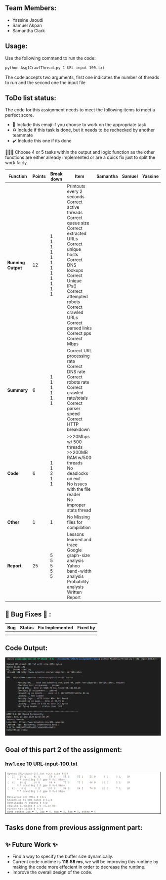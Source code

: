 ## Team Members:
* Yassine Jaoudi
* Samuel Akpan
* Samantha Clark

## Usage:

Use the following command to run the code:

```bash
python Asg1CrawlThread.py 1 URL-input-100.txt
```

The code accepts two arguments, first one indicates the number of threads to run and the second one the input file

## ToDo list status:

The code for this assignment needs to meet the following items to meet a perfect score.

* :construction: Include this emoji if you choose to work on the appropriate task
* :recycle: Include if this task is done, but it needs to be rechecked by another teammate
* :heavy_check_mark: Include this one if its done


:rotating_light::rotating_light::rotating_light: Choose 4 or 5 tasks within the output and logic function as the other functions are either already implemented or are a quick fix just to split the work fairly.

| **Function**  | **Points**  | **Break down**  | **Item**  | **Samantha** | **Samuel** | **Yassine** | 
|---------------|-------------|-----------------|-----------|--------------|------------|-------------|
|  **Running Output**  | 12  | 1<br />1<br />1<br />1<br />1<br />1<br />1<br />1<br />1<br />1<br />1<br />1<br />  | Printouts every 2 seconds<br />Correct active threads<br />Correct queue size<br />Correct extracted URLs<br />Correct unique hosts<br />Correct DNS lookups<br />Correct Unique IPs()<br />Correct attempted robots<br />Correct crawled URLs<br />Correct parsed links<br />Correct pps<br />  Correct Mbps<br />   | <br /> <br /> <br /> <br /><br /><br /><br /><br /><br /><br /> | <br /><br /><br /><br /><br /> <br /> <br /><br /> <br /><br />| <br /><br /><br /><br /> <br /><br /><br /><br /><br /> <br /> |
|  **Summary**  | 6  | 1<br />1<br />1<br />1<br />1<br />1<br />  | Correct URL processing rate<br />Correct DNS rate<br />Correct robots rate<br />Correct crawled rate/totals<br />Correct parser speed <br />Correct HTTP breakdown <br />  | <br /> <br /><br /><br /> | <br /><br /><br /><br />  |  <br /><br /> <br /> <br /> |
|**Code**| 6  | 1<br />1<br />2<br />1<br />1<br />  |  >>20Mbps w/ 500 threads <br /> >>200MB RAM w/500 threads<br /> No deadlocks on exit<br />No issues with the file reader <br /> No improper stats thread<br />  | <br /><br /><br /><br /><br />  | <br /><br /><br /><br /><br /> |  <br /><br /> <br /><br /><br /> |
|  **Other**  | 1  | 1  | No Missing files for compilation  |  |   |   |
|  **Report**  | 25  | 5<br />5<br />5<br />5<br />5<br />  | Lessons learned and trace<br />Google graph-size analysis<br />Yahoo band-width analysis<br /> Probability analysis<br /> Written Report<br />  |  |   |  |

## :bug: Bug Fixes :bug: :

| **Bug** | **Status** | **Fix Implemented** | **Fixed by** |
|---------|------------|---------------------|--------------|
|   |    |   |   |
| |    |    |   |


## Code Output:
![output](current_out_part2.png)

## Goal of this part 2 of the assignment:
### hw1.exe 10 URL-input-100.txt
![Goal](part3_goal_output1.png)

## Tasks done from previous assignment part:



## :sparkles: Future Work :sparkles:

* Find a way to specify the buffer size dynamically.
* Current code runtime is **118.58 ms**, we will be improving this runtime by making the code more effecient in order to decrease the runtime.
* Improve the overall design of the code. 
